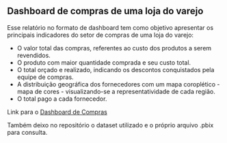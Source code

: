## Dashboard de compras de uma loja do varejo

Esse relatório no formato de dashboard tem como objetivo apresentar os principais indicadores do setor de compras de uma loja do varejo:

* O valor total das compras, referentes ao custo dos produtos a serem revendidos.
* O produto com maior quantidade comprada e seu custo total.
* O total orçado e realizado, indicando os descontos conquistados pela equipe de compras.
* A distribuição geográfica dos fornecedores com um mapa coroplético - mapa de cores - visualizando-se a representatividade de cada região.
* O total pago a cada fornecedor.

Link para o [Dashboard de Compras](https://app.powerbi.com/view?r=eyJrIjoiZDhjMDM1YjAtY2M0OC00NzJmLTg4MzctMmM5MWE5NDVlNWIwIiwidCI6ImIzNzA1YzRmLWRkODItNDNlNC1iZWMwLWJkMDA2ZGEwM2E1YyJ9&pageName=ReportSection)


Também deixo no repositório o dataset utilizado e o próprio arquivo .pbix para consulta.
